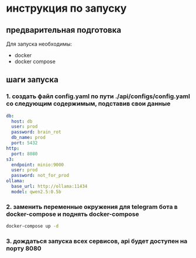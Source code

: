 # инструкция по запуску

## предварительная подготовка

Для запуска необходимы:

- docker
- docker compose

## шаги запуска

### 1. создать файл config.yaml по пути ./api/configs/config.yaml со следующим содержимым, подставив свои данные

```yaml
db:
  host: db
  user: prod
  password: brain_rot
  db_name: prod
  port: 5432
http:
  port: 8080
s3:
  endpoint: minio:9000
  user: prod
  password: not_for_prod
ollama:
  base_url: http://ollama:11434
  model: qwen2.5:0.5b
```

### 2. заменить переменные окружения для telegram бота в docker-compose и поднять docker-compose

```bash
docker-compose up -d
```

### 3. дождаться запуска всех сервисов, api будет доступен на порту 8080
